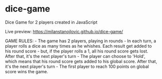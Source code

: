 # dice-game
Dice Game for 2 players created in JavaScript

Live preview: https://milanstanojlovic.github.io/dice-game/

GAME RULES: - The game has 2 players, playing in rounds - In each turn, a player rolls a dice as many times as he whishes. 
Each result get added to his round score - but, if the player rolls a 1, all his round score gets lost. 
After that, it's the next player's turn - The player can choose to 'Hold', which means that his round score gets added to his global score. 
After that, it's the next player's turn - The first player to reach 100 points on global score wins the game.
